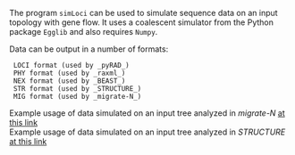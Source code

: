 The program `simLoci` can be used to simulate sequence data on an input topology with gene flow. It uses a coalescent simulator from the Python package `Egglib` and also requires `Numpy`. 

Data can be output in a number of formats:  

     LOCI format (used by _pyRAD_)  
     PHY format (used by _raxml_)  
     NEX format (used by _BEAST_)  
     STR format (used by _STRUCTURE_)  
     MIG format (used by _migrate-N_)    

Example usage of data simulated on an input tree analyzed in _migrate-N_ [at this link](...)  
Example usage of data simulated on an input tree analyzed in _STRUCTURE_ [at this link](...)  

